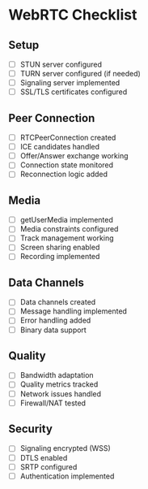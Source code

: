 # WebRTC Checklist

## Setup
- [ ] STUN server configured
- [ ] TURN server configured (if needed)
- [ ] Signaling server implemented
- [ ] SSL/TLS certificates configured

## Peer Connection
- [ ] RTCPeerConnection created
- [ ] ICE candidates handled
- [ ] Offer/Answer exchange working
- [ ] Connection state monitored
- [ ] Reconnection logic added

## Media
- [ ] getUserMedia implemented
- [ ] Media constraints configured
- [ ] Track management working
- [ ] Screen sharing enabled
- [ ] Recording implemented

## Data Channels
- [ ] Data channels created
- [ ] Message handling implemented
- [ ] Error handling added
- [ ] Binary data support

## Quality
- [ ] Bandwidth adaptation
- [ ] Quality metrics tracked
- [ ] Network issues handled
- [ ] Firewall/NAT tested

## Security
- [ ] Signaling encrypted (WSS)
- [ ] DTLS enabled
- [ ] SRTP configured
- [ ] Authentication implemented
